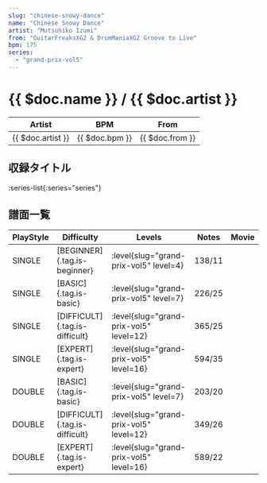 ```yaml
---
slug: "chinese-snowy-dance"
name: "Chinese Snowy Dance"
artist: "Mutsuhiko Izumi"
from: "GuitarFreaksXG2 & DrumManiaXG2 Groove to Live"
bpm: 175
series:
  - "grand-prix-vol5"
---
```


# {{ $doc.name }} / {{ $doc.artist }}

|Artist|BPM|From|
|------|---|----|
|{{ $doc.artist }}|{{ $doc.bpm }}|{{ $doc.from }}|

## 収録タイトル

:series-list{:series="series"}

## 譜面一覧

|PlayStyle|Difficulty|Levels|Notes|Movie|
|---------|----------|------|-----|-----|
|SINGLE|[BEGINNER]{.tag.is-beginner}|<div class="field is-grouped is-grouped-multiline"> :level{slug="grand-prix-vol5" level=4}</div>|138/11||
|SINGLE|[BASIC]{.tag.is-basic}|<div class="field is-grouped is-grouped-multiline"> :level{slug="grand-prix-vol5" level=7}</div>|226/25||
|SINGLE|[DIFFICULT]{.tag.is-difficult}|<div class="field is-grouped is-grouped-multiline"> :level{slug="grand-prix-vol5" level=12}</div>|365/25||
|SINGLE|[EXPERT]{.tag.is-expert}|<div class="field is-grouped is-grouped-multiline"> :level{slug="grand-prix-vol5" level=16}</div>|594/35||
|DOUBLE|[BASIC]{.tag.is-basic}|<div class="field is-grouped is-grouped-multiline"> :level{slug="grand-prix-vol5" level=7}</div>|203/20||
|DOUBLE|[DIFFICULT]{.tag.is-difficult}|<div class="field is-grouped is-grouped-multiline"> :level{slug="grand-prix-vol5" level=12}</div>|349/26||
|DOUBLE|[EXPERT]{.tag.is-expert}|<div class="field is-grouped is-grouped-multiline"> :level{slug="grand-prix-vol5" level=16}</div>|589/22||
